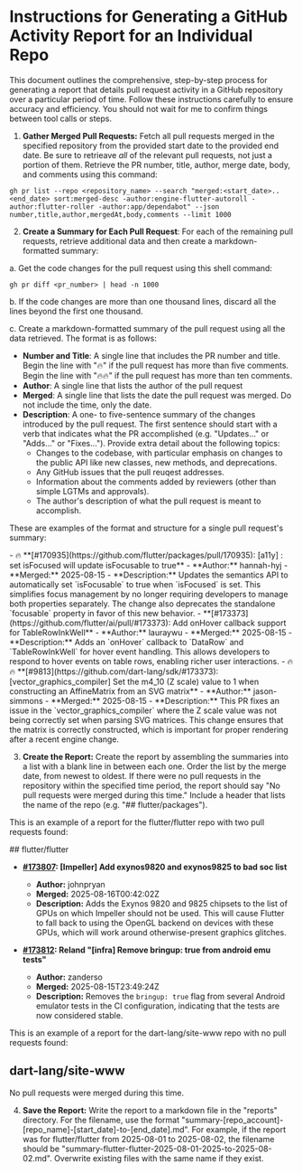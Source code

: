 # Instructions for Generating a GitHub Activity Report for an Individual Repo

This document outlines the comprehensive, step-by-step process for generating a report that details pull request activity in a GitHub repository over a particular period of time. Follow these instructions carefully to ensure accuracy and efficiency. You should not wait for me to confirm things between tool calls or steps.

1. **Gather Merged Pull Requests:** Fetch all pull requests merged in the specified repository from the provided start date to the provided end date. Be sure to retrieave *all* of the relevant pull requests, not just a portion of them. Retrieve the PR number, title, author, merge date, body, and comments using this command:

```shell
gh pr list --repo <repository_name> --search "merged:<start_date>..<end_date> sort:merged-desc -author:engine-flutter-autoroll -author:flutter-roller -author:app/dependabot" --json number,title,author,mergedAt,body,comments --limit 1000
```

2. **Create a Summary for Each Pull Request**: For each of the remaining pull requests, retrieve additional data and then create a markdown-formatted summary:

  a. Get the code changes for the pull request using this shell command:

  ```shell
  gh pr diff <pr_number> | head -n 1000
  ```

  b. If the code changes are more than one thousand lines, discard all the lines beyond the first one thousand.

  c. Create a markdown-formatted summary of the pull request using all the data retrieved. The format is as follows:
  * **Number and Title**: A single line that includes the PR number and title. Begin the line with "🔥" if the pull request has more than five comments.  Begin the line with "🔥🔥" if the pull request has more than ten comments. 
  * **Author**: A single line that lists the author of the pull request
  * **Merged**: A single line that lists the date the pull request was merged. Do not include the time, only the date.
  * **Description**: A one- to five-sentence summary of the changes introduced by the pull request. The first sentence should start with a verb that indicates what the PR accomplished (e.g. "Updates..." or "Adds..." or "Fixes..."). Provide extra detail about the following topics:
      * Changes to the codebase, with particular emphasis on changes to the public API like new classes, new methods, and deprecations.
      * Any GitHub issues that the pull reuqest addresses.
      * Information about the comments added by reviewers (other than simple LGTMs and approvals).
      * The author's description of what the pull request is meant to accomplish.

  These are examples of the format and structure for a single pull request's summary:

  <example>
  - 🔥 **[#170935](https://github.com/flutter/packages/pull/170935): [a11y] : set isFocused will update isFocusable to true**
    - **Author:** hannah-hyj
    - **Merged:** 2025-08-15
    - **Description:** Updates the semantics API to automatically set `isFocusable` to true when `isFocused` is set. This simplifies focus management by no longer requiring developers to manage both properties separately. The change also deprecates the standalone `focusable` property in favor of this new behavior.
  </example>

  <example>
  - **[#173373](https://github.com/flutter/ai/pull/#173373): Add onHover callback support for TableRowInkWell**
    - **Author:** lauraywu
    - **Merged:** 2025-08-15
    - **Description:** Adds an `onHover` callback to `DataRow` and `TableRowInkWell` for hover event handling. This allows developers to respond to hover events on table rows, enabling richer user interactions.
  </example>

  <example>
  - 🔥🔥 **[#9813](https://github.com/dart-lang/sdk/#173373): [vector_graphics_compiler] Set the m4_10 (Z scale) value to 1 when constructing an AffineMatrix from an SVG matrix**
    - **Author:** jason-simmons
    - **Merged:** 2025-08-15
    - **Description:** This PR fixes an issue in the `vector_graphics_compiler` where the Z scale value was not being correctly set when parsing SVG matrices. This change ensures that the matrix is correctly constructed, which is important for proper rendering after a recent engine change.
  </example>

3. **Create the Report:** Create the report by assembling the summaries into a list with a blank line in between each one. Order the list by the merge date, from newest to oldest. If there were no pull requests in the repository within the specified time period, the report should say "No pull requests were merged during this time." Include a header that lists the name of the repo (e.g. "## flutter/packages").

This is an example of a report for the flutter/flutter repo with two pull requests found:

<example>
## flutter/flutter

- **[#173807](https://github.com/flutter/flutter/pull/173807): [Impeller] Add exynos9820 and exynos9825 to bad soc list**
    - **Author:** johnpryan
    - **Merged:** 2025-08-16T00:42:02Z
    - **Description:** Adds the Exynos 9820 and 9825 chipsets to the list of GPUs on which Impeller should not be used. This will cause Flutter to fall back to using the OpenGL backend on devices with these GPUs, which will work around otherwise-present graphics glitches.

- **[#173812](https://github.com/flutter/flutter/pull/173812): Reland "[infra] Remove bringup: true from android emu tests"**
    - **Author:** zanderso
    - **Merged:** 2025-08-15T23:49:24Z
    - **Description:** Removes the `bringup: true` flag from several Android emulator tests in the CI configuration, indicating that the tests are now considered stable.
</example>

This is an example of a report for the dart-lang/site-www repo with no pull requests found:
<example>
## dart-lang/site-www

No pull requests were merged during this time.
</example>

4. **Save the Report:** Write the report to a markdown file in the "reports" directory. For the filename, use the format "summary-[repo_account]-[repo_name]-[start_date]-to-[end_date].md". For example, if the report was for flutter/flutter from 2025-08-01 to 2025-08-02, the filename should be "summary-flutter-flutter-2025-08-01-2025-to-2025-08-02.md". Overwrite existing files with the same name if they exist.
